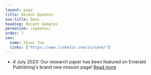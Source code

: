 ```yaml
---
layout: page
title: Recent Updates
nav-title: News
heading: Recent Updates
permalink: /updates/
order: 7
seo:
  name: Shuai Yue
  links: ["https://www.linkedin.com/in/synm/"]
---
```



 * 4 July 2023: Our research paper has been featured on Emerald Publishing's brand new mission page! [Read more](/updates/20230704.md)